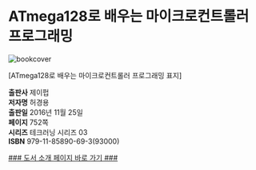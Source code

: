   
# ATmega128로 배우는 마이크로컨트롤러 프로그래밍
  
![bookcover](https://github.com/user-attachments/assets/f18d5c4a-06ed-4b92-b7c5-972f1d54b933)

 
[ATmega128로 배우는 마이크로컨트롤러 프로그래밍 표지]
  
**출판사** 제이펍  
**저자명** 허경용  
**출판일** 2016년 11월 25일  
**페이지** 752쪽  
**시리즈** 테크러닝 시리즈 03  
**ISBN** 979-11-85890-69-3(93000)  
  
[### 도서 소개 페이지 바로 가기 ###](http://jpub.tistory.com/632)  


